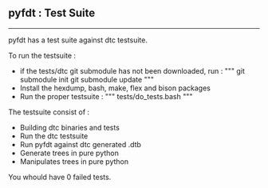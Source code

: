 ## pyfdt : Test Suite ##
----------

pyfdt has a test suite against dtc testsuite.

To run the testsuite :
 - if the tests/dtc git submodule has not been downloaded, run :
"""
git submodule init
git submodule update
"""
 - Install the hexdump, bash, make, flex and bison packages
 - Run the proper testsuite :
"""
tests/do_tests.bash
"""

The testsuite consist of :
 - Building dtc binaries and tests
 - Run the dtc testsuite
 - Run pyfdt against dtc generated .dtb
 - Generate trees in pure python
 - Manipulates trees in pure python

You whould have 0 failed tests.
